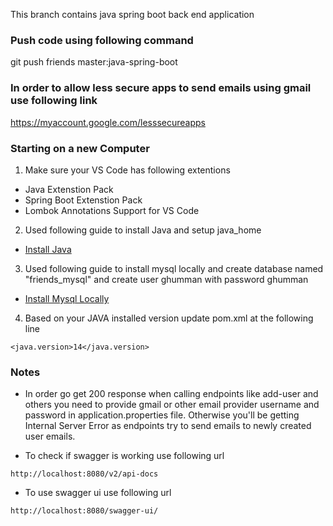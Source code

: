 This branch contains java spring boot back end application
### Push code using following command
git push friends master:java-spring-boot
### In order to allow less secure apps to send emails using gmail use following link
https://myaccount.google.com/lesssecureapps



### Starting on a new Computer
1. Make sure your VS Code has following extentions
- Java Extenstion Pack
- Spring Boot Extenstion Pack
- Lombok Annotations Support for VS Code

2. Used following guide to install Java and setup java_home
- [Install Java](https://linuxhint.com/install_jdk_14_ubuntu/)

3. Used following guide to install mysql locally and create database named "friends_mysql" and create user ghumman with password ghumman
- [Install Mysql Locally](https://www.digitalocean.com/community/tutorials/how-to-install-mysql-on-ubuntu-20-04)

4. Based on your JAVA installed version update pom.xml at the following line
```
<java.version>14</java.version>
```

### Notes
- In order go get 200 response when calling endpoints like add-user and others you need to provide gmail or other email provider username and password in application.properties file. Otherwise you'll be getting Internal Server Error as endpoints try to send emails to newly created user emails. 

- To check if swagger is working use following url 
```
http://localhost:8080/v2/api-docs
```

- To use swagger ui use following url
```
http://localhost:8080/swagger-ui/
```